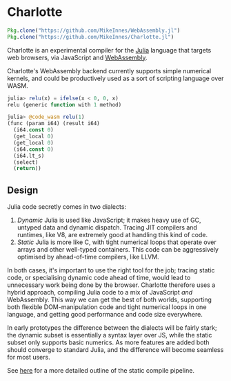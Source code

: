 # Charlotte

```julia
Pkg.clone("https://github.com/MikeInnes/WebAssembly.jl")
Pkg.clone("https://github.com/MikeInnes/Charlotte.jl")
```

Charlotte is an experimental compiler for the [Julia](https://julialang.org/) language that targets web browsers, via JavaScript and [WebAssembly](https://github.com/MikeInnes/WebAssembly.jl).

Charlotte's WebAssembly backend currently supports simple numerical kernels, and could be productively used as a sort of scripting language over WASM.

```julia
julia> relu(x) = ifelse(x < 0, 0, x)
relu (generic function with 1 method)

julia> @code_wasm relu(1)
(func (param i64) (result i64)
  (i64.const 0)
  (get_local 0)
  (get_local 0)
  (i64.const 0)
  (i64.lt_s)
  (select)
  (return))
```

## Design

Julia code secretly comes in two dialects:

1. *Dynamic* Julia is used like JavaScript; it makes heavy use of GC, untyped data and dynamic dispatch. Tracing JIT compilers and runtimes, like V8, are extremely good at handling this kind of code.
2. *Static* Julia is more like C, with tight numerical loops that operate over arrays and other well-typed containers. This code can be aggressively optimised by ahead-of-time compilers, like LLVM.

In both cases, it's important to use the right tool for the job; tracing static code, or specialising dynamic code ahead of time, would lead to unnecessary work being done by the browser. Charlotte therefore uses a hybrid approach, compiling Julia code to a mix of JavaScript _and_ WebAssembly. This way we can get the best of both worlds, supporting both flexible DOM-manipulation code and tight numerical loops in one language, and getting good performance and code size everywhere.

In early prototypes the difference between the dialects will be fairly stark; the dynamic subset is essentially a syntax layer over JS, while the static subset only supports basic numerics. As more features are added both should converge to standard Julia, and the difference will become seamless for most users.

See [here](wasm.md) for a more detailed outline of the static compile pipeline.
